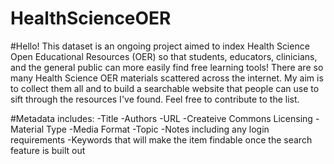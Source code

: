# HealthScienceOER

#Hello! This dataset is an ongoing project aimed to index Health Science Open Educational Resources (OER) so that students, educators, clinicians, and the general public can more easily find free learning tools! There are so many Health Science OER materials scattered across the internet. My aim is to collect them all and to build a searchable website that people can use to sift through the resources I've found. Feel free to contribute to the list.

#Metadata includes: -Title -Authors -URL -Createive Commons Licensing -Material Type -Media Format -Topic -Notes including any login requirements -Keywords that will make the item findable once the search feature is built out
